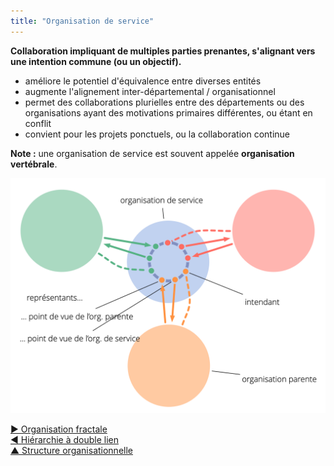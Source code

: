 ```yaml
---
title: "Organisation de service"
---
```



<strong>Collaboration impliquant de multiples parties prenantes, s'alignant vers une intention commune (ou un objectif).</strong> 

- améliore le potentiel d'équivalence entre diverses entités
- augmente l'alignement inter-départemental / organisationnel
- permet des collaborations plurielles entre des départements ou des organisations ayant des motivations primaires différentes, ou étant en conflit
- convient pour les projets ponctuels, ou la collaboration continue

**Note :** une organisation de service est souvent appelée **organisation vertébrale**.

![Organisation de service](img/structural-patterns/service-organization-text.png)

[&#9654; Organisation fractale](fractal-organization.html)<br/>[&#9664; Hiérarchie à double lien](double-linked-hierarchy.html)<br/>[&#9650; Structure organisationnelle](organizational-structure.html)

